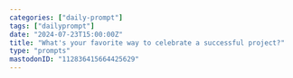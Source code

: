```yaml
---
categories: ["daily-prompt"]
tags: ["dailyprompt"]
date: "2024-07-23T15:00:00Z"
title: "What's your favorite way to celebrate a successful project?"
type: "prompts"
mastodonID: "112836415664425629"
---
```


